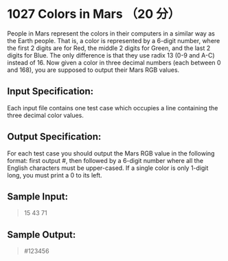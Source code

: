 # 1027 Colors in Mars （20 分）
People in Mars represent the colors in their computers in a similar way as the Earth people. That is, a color is represented by a 6-digit number, where the first 2 digits are for Red, the middle 2 digits for Green, and the last 2 digits for Blue. The only difference is that they use radix 13 (0-9 and A-C) instead of 16. Now given a color in three decimal numbers (each between 0 and 168), you are supposed to output their Mars RGB values.

## Input Specification:
Each input file contains one test case which occupies a line containing the three decimal color values.

## Output Specification:
For each test case you should output the Mars RGB value in the following format: first output #, then followed by a 6-digit number where all the English characters must be upper-cased. If a single color is only 1-digit long, you must print a 0 to its left.

## Sample Input:
>15 43 71

## Sample Output:
>\#123456